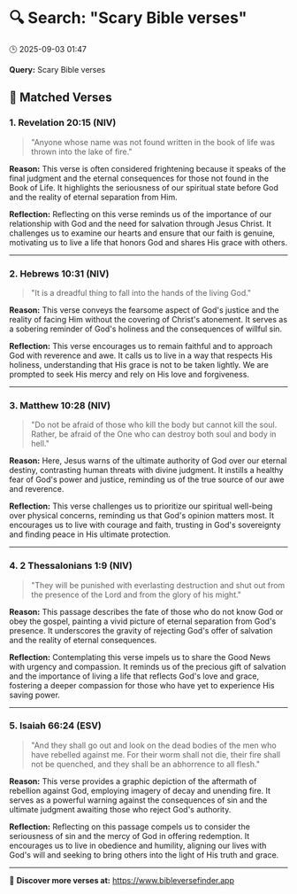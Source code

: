 # 🔍 Search: "Scary Bible verses"
🕒 2025-09-03 01:47

**Query:** Scary Bible verses

## 📖 Matched Verses

### 1. Revelation 20:15 (NIV)
> "Anyone whose name was not found written in the book of life was thrown into the lake of fire."

**Reason:** This verse is often considered frightening because it speaks of the final judgment and the eternal consequences for those not found in the Book of Life. It highlights the seriousness of our spiritual state before God and the reality of eternal separation from Him.

**Reflection:** Reflecting on this verse reminds us of the importance of our relationship with God and the need for salvation through Jesus Christ. It challenges us to examine our hearts and ensure that our faith is genuine, motivating us to live a life that honors God and shares His grace with others.

---

### 2. Hebrews 10:31 (NIV)
> "It is a dreadful thing to fall into the hands of the living God."

**Reason:** This verse conveys the fearsome aspect of God's justice and the reality of facing Him without the covering of Christ's atonement. It serves as a sobering reminder of God's holiness and the consequences of willful sin.

**Reflection:** This verse encourages us to remain faithful and to approach God with reverence and awe. It calls us to live in a way that respects His holiness, understanding that His grace is not to be taken lightly. We are prompted to seek His mercy and rely on His love and forgiveness.

---

### 3. Matthew 10:28 (NIV)
> "Do not be afraid of those who kill the body but cannot kill the soul. Rather, be afraid of the One who can destroy both soul and body in hell."

**Reason:** Here, Jesus warns of the ultimate authority of God over our eternal destiny, contrasting human threats with divine judgment. It instills a healthy fear of God's power and justice, reminding us of the true source of our awe and reverence.

**Reflection:** This verse challenges us to prioritize our spiritual well-being over physical concerns, reminding us that God's opinion matters most. It encourages us to live with courage and faith, trusting in God's sovereignty and finding peace in His ultimate protection.

---

### 4. 2 Thessalonians 1:9 (NIV)
> "They will be punished with everlasting destruction and shut out from the presence of the Lord and from the glory of his might."

**Reason:** This passage describes the fate of those who do not know God or obey the gospel, painting a vivid picture of eternal separation from God's presence. It underscores the gravity of rejecting God's offer of salvation and the reality of eternal consequences.

**Reflection:** Contemplating this verse impels us to share the Good News with urgency and compassion. It reminds us of the precious gift of salvation and the importance of living a life that reflects God's love and grace, fostering a deeper compassion for those who have yet to experience His saving power.

---

### 5. Isaiah 66:24 (ESV)
> "And they shall go out and look on the dead bodies of the men who have rebelled against me. For their worm shall not die, their fire shall not be quenched, and they shall be an abhorrence to all flesh."

**Reason:** This verse provides a graphic depiction of the aftermath of rebellion against God, employing imagery of decay and unending fire. It serves as a powerful warning against the consequences of sin and the ultimate judgment awaiting those who reject God's authority.

**Reflection:** Reflecting on this passage compels us to consider the seriousness of sin and the mercy of God in offering redemption. It encourages us to live in obedience and humility, aligning our lives with God's will and seeking to bring others into the light of His truth and grace.

---

🔗 **Discover more verses at:** https://www.bibleversefinder.app
